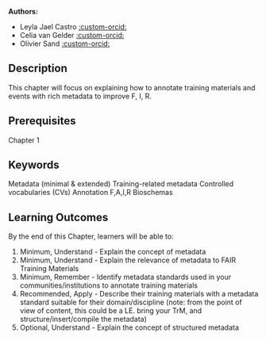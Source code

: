 
**Authors:**

- Leyla Jael Castro [:custom-orcid:](https://orcid.org/0000-0003-3986-0510)
- Celia van Gelder [:custom-orcid:](https://orcid.org/0000-0002-0223-2329)
- Olivier Sand [:custom-orcid:](https://orcid.org/0000-0003-1465-1640)

## Description
This chapter will focus on explaining how to annotate training materials and events with rich metadata to improve F, I, R.
## Prerequisites
Chapter 1
## Keywords
Metadata (minimal & extended)
Training-related metadata
Controlled vocabularies (CVs)
Annotation
F,A,I,R
Bioschemas
## Learning Outcomes
By the end of this Chapter, learners will be able to:
1. Minimum, Understand - Explain the concept of metadata 
2. Minimum, Understand - Explain the relevance of metadata to FAIR Training Materials
3. Minimum, Remember - Identify metadata standards used in your communities/institutions to annotate training materials
4. Recommended, Apply - Describe their training materials with a metadata standard suitable for their domain/discipline (note: from the point of view of content, this could be a LE. bring your TrM, and structure/insert/compile the metadata)
5. Optional, Understand - Explain the concept of structured metadata
